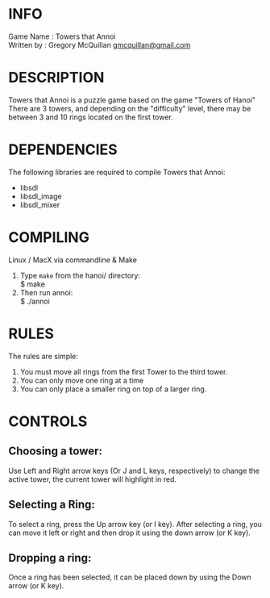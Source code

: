 INFO
=====================================================================
Game Name  : Towers that Annoi  
Written by : Gregory McQuillan <gmcquillan@gmail.com>

DESCRIPTION
=====================================================================
Towers that Annoi is a puzzle game based on the game "Towers of Hanoi"
There are 3 towers, and depending on the "difficulty" level, there
may be between 3 and 10 rings located on the first tower.

DEPENDENCIES
=====================================================================
The following libraries are required to compile Towers that Annoi:

- libsdl
- libsdl_image
- libsdl_mixer

COMPILING
=====================================================================

Linux / MacX via commandline & Make

1. Type `make` from the hanoi/ directory:  
        $ make
2. Then run annoi:  
        $ ./annoi

RULES
=====================================================================
The rules are simple:

1. You must move all rings from the first Tower to the third tower.
2. You can only move one ring at a time
3. You can only place a smaller ring on top of a larger ring.

CONTROLS
=====================================================================

Choosing a tower:
---------------------------------------------------------------------

Use Left and Right arrow keys (Or J and L keys, respectively) to change
the active tower, the current tower will highlight in red.

Selecting a Ring:
---------------------------------------------------------------------
To select a ring, press the Up arrow key (or I key). After selecting
a ring, you can move it left or right and then drop it using the down
arrow (or K key).

Dropping a ring:
---------------------------------------------------------------------

Once a ring has been selected, it can be placed down by using the Down
arrow (or K key).



